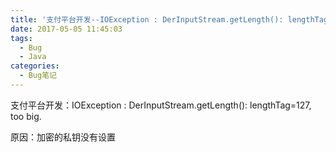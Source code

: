 ```yaml
---
title: '支付平台开发--IOException : DerInputStream.getLength(): lengthTag=127, too big.'
date: 2017-05-05 11:45:03
tags:
  - Bug
  - Java
categories:
  - Bug笔记
---
```

支付平台开发：IOException : DerInputStream.getLength(): lengthTag=127, too big.

原因：加密的私钥没有设置